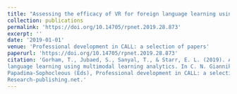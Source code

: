 ```yaml
---
title: "Assessing the efficacy of VR for foreign language learning using multimodal learning analytics"
collection: publications
permalink: 'https://doi.org/10.14705/rpnet.2019.28.873'
excerpt: ''
date: '2019-01-01'
venue: 'Professional development in CALL: a selection of papers'
paperurl: 'https://doi.org/10.14705/rpnet.2019.28.873'
citation: 'Gorham, T., Jubaed, S., Sanyal, T., & Starr, E. L. (2019). Assessing the efficacy of VR for foreign
language learning using multimodal learning analytics. In C. N. Giannikas, E. Kakoulli Constantinou & S.
Papadima-Sophocleous (Eds), Professional development in CALL: a selection of papers (pp. 101–116).
Research-publishing.net.'
---
```

